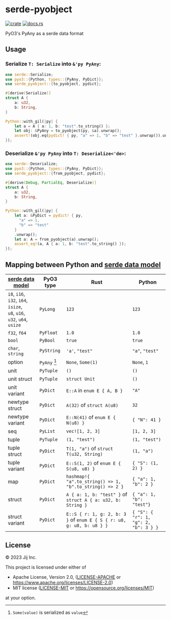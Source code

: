 # serde-pyobject


[![crate](https://img.shields.io/crates/v/serde-pyobject.svg)](https://crates.io/crates/serde-pyobject) 
[![docs.rs](https://docs.rs/serde-pyobject/badge.svg)](https://docs.rs/serde-pyobject)

PyO3's PyAny as a serde data format

## Usage

### Serialize `T: Serialize` into `&'py PyAny`:

```rust
use serde::Serialize;
use pyo3::{Python, types::{PyAny, PyDict}};
use serde_pyobject::{to_pyobject, pydict};

#[derive(Serialize)]
struct A {
    a: u32,
    b: String,
}

Python::with_gil(|py| {
    let a = A { a: 1, b: "test".to_string() };
    let obj: &PyAny = to_pyobject(py, &a).unwrap();
    assert!(obj.eq(pydict! { py, "a" => 1, "b" => "test" }.unwrap()).unwrap());
});
```

### Deserialize `&'py PyAny` into `T: Deserialize<'de>`:

```rust
use serde::Deserialize;
use pyo3::{Python, types::{PyAny, PyDict}};
use serde_pyobject::{from_pyobject, pydict};

#[derive(Debug, PartialEq, Deserialize)]
struct A {
    a: u32,
    b: String,
}

Python::with_gil(|py| {
    let a: &PyDict = pydict! { py,
      "a" => 1,
      "b" => "test"
    }
    .unwrap();
    let a: A = from_pyobject(a).unwrap();
    assert_eq!(a, A { a: 1, b: "test".to_string() });
});
```

## Mapping between Python and [serde data model]

[serde data model]: https://serde.rs/data-model.html

| [serde data model] | PyO3 type | Rust | Python |
|------------------|-----------|------------|---------------|
| `i8`, `i16`, `i32`, `i64`, `isize`, <br> `u8`, `u16`, `u32`, `u64`, `usize` | `PyLong` | `123` | `123` |
| `f32`, `f64` | `PyFloat` | `1.0` | `1.0` |
| `bool` | `PyBool` | `true` | `true` |
| `char`, `string` | `PyString` | `'a'`, `"test"` | `"a"`, `"test"` |
| option | `PyAny` [^1] | `None`, `Some(1)` | `None`, `1` |
| unit | `PyTuple` | `()` | `()` |
| unit struct | `PyTuple` | `struct Unit` | `()` |
| unit variant | `PyDict` | `E::A` in `enum E { A, B }` | `"A"` |
| newtype struct | `PyDict` | `A(32)` of `struct A(u8)` | `32` |
| newtype variant | `PyDict` | `E::N(41)` of `enum E { N(u8) }` | `{ "N": 41 }` | 
| seq | `PyList` | `vec![1, 2, 3]` | `[1, 2, 3]` |
| tuple | `PyTuple` | `(1, "test")` | `(1, "test")` |
| tuple struct | `PyDict` | `T(1, "a")` of `struct T(u32, String)` | `(1, "a")` |
| tuple variant | `PyDict` | `E::S(1, 2)` of `enum E { S(u8, u8) }` | `{ "S": (1, 2) }` |
| map | `PyDict` | `hashmap!{ "a".to_string() => 1, "b".to_string() => 2 }` | `{ "a": 1, "b": 2 }` |
| struct | `PyDict` | `A { a: 1, b: "test" }` of `struct A { a: u32, b: String }` | `{ "a": 1, "b": "test"}` |
| struct variant | `PyDict` | `E::S { r: 1, g: 2, b: 3 }` of `enum E { S { r: u8, g: u8, b: u8 } }` | `{ "S": { "r": 1, "g": 2, "b": 3 } }` |

[^1]: `Some(value)` is serialized as `value`

## License

© 2023 Jij Inc.

This project is licensed under either of

- Apache License, Version 2.0, ([LICENSE-APACHE](LICENSE-APACHE) or <https://www.apache.org/licenses/LICENSE-2.0>)
- MIT license ([LICENSE-MIT](LICENSE-MIT) or <https://opensource.org/licenses/MIT>)

at your option.
